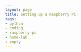 ```yaml
---
layout: page
title: Setting up a Raspberry Pi
tags:
- python
- coding
- raspberry-pi
- home-lab
- empty
---
```

